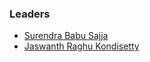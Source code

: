 ### Leaders
* [Surendra Babu Sajja](mailto:surendra.sajja@owasp.org)
* [Jaswanth Raghu Kondisetty](mailto:jaswanth.kondisetty@owasp.org)
